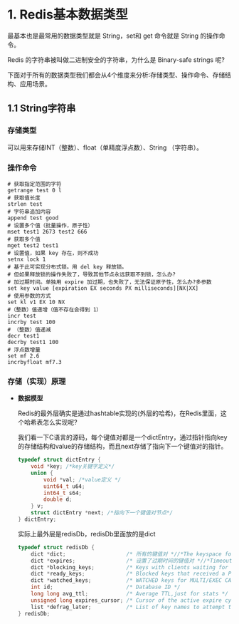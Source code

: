 # 1. Redis基本数据类型

最基本也是最常用的数据类型就是 String，set和 get 命令就是 String 的操作命令。 

Redis 的字符串被叫做二进制安全的字符串，为什么是 Binary-safe strings 呢?

下面对于所有的数据类型我们都会从4个维度来分析∶存储类型、操作命令、存储结构、应用场景。

## 1.1 String字符串

### 存储类型

可以用来存储INT（整数）、float（单精度浮点数）、String （字符串）。

### 操作命令

```properties
# 获取指定范围的字符 
getrange test 0 l
# 获取值长度 
strlen test
# 字符串追加内容 
append test good
# 设置多个值（批量操作，原子性） 
mset test1 2673 test2 666
# 获取多个值
mget test2 test1
# 设置值，如果 key 存在，则不成功 
setnx lock 1
# 基于此可实现分布式锁。用 del key 释放锁。
# 但如果释放锁的操作失败了，导致其他节点永远获取不到锁，怎么办?
# 加过期时间。单独用 expire 加过期，也失败了，无法保证原子性，怎么办?多参数 
set key value [expiration EX seconds PX milliseconds][NX|XX]
# 使用参数的方式 
set kl v1 EX 10 NX
#（整数）值递增（值不存在会得到 1） 
incr test 
incrby test 100
# （整数）值递减
decr test1
decrby test1 100
# 浮点数增量 
set mf 2.6
incrbyfloat mf7.3
```

### 存储（实现）原理

- **数据模型**

  Redis的最外层确实是通过hashtable实现的(外层的哈希)，在Redis里面，这个哈希表怎么实现呢?

  我们看一下C语言的源码，每个键值对都是一个dictEntry，通过指针指向key的存储结构和value的存储结构，而且next存储了指向下一个键值对的指针。

  ```c
  typedef struct dictEntry {
      void *key; /*key关键字定义*/ 
      union {
          void *val; /*value定义 */ 
          uint64_t u64; 
          int64_t s64; 
          double d;
      } v;
      struct dictEntry *next; /*指向下一个键值对节点*/
  } dictEntry;
  ```

  实际上最外层是redisDb，redisDb里面放的是dict

  ```c
  typedef struct redisDb {
      dict *dict;                   /* 所有的键值对 *//*The keyspace for this DB*/
      dict *expires;                /* 设置了过期时间的键值对 *//*Timeout of keys with a timeout set*/
      dict *blocking_keys;          /* Keys with clients waiting for data (BLPOP)*/
      dict *ready_keys;             /* Blocked keys that received a PUSH */
      dict *watched_keys;           /* WATCHED keys for MULTI/EXEC CAS */
      int id;                       /* Database ID */
      long long avg_ttl;            /* Average TTL,just for stats */
      unsigned long expires_cursor; /* Cursor of the active expire cycle.*/ 
      list *defrag_later;           /* List of key names to attempt to defrag one by one,gradually.*/
  } redisDb;
  ```

  






